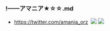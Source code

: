 ### !——アマニア★☆☆.md
- https://twitter.com/amania_orz
![]()
![](https://pbs.twimg.com/media/D328ODgUwAAa2g0?format=jpg&name=4096x4096)
![](https://pbs.twimg.com/media/D328xUeU0AEtRRF?format=jpg&name=4096x4096)
